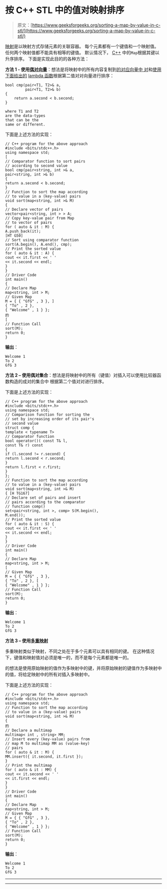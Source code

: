 # 按 C++ STL 中的值对映射排序

> 原文：[https://www.geeksforgeeks.org/sorting-a-map-by-value-in-c-stl/](https://www.geeksforgeeks.org/sorting-a-map-by-value-in-c-stl/)

[映射](https://www.geeksforgeeks.org/map-associative-containers-the-c-standard-template-library-stl/)是以映射方式存储元素的关联容器。 每个元素都有一个键值和一个映射值。 任何两个映射值都不能具有相等的键值。 默认情况下， [C++](http://www.geeksforgeeks.org/c-plus-plus/) 中的`Map`根据其键以升序排序。 下面是实现此目的的各种方法：

**方法 1 - 使用[偶对向量](http://www.geeksforgeeks.org/vector-in-cpp-stl/)**：想法是将映射中的所有内容复制到[的对应向量中 对](https://www.geeksforgeeks.org/pair-in-cpp-stl/)和[使用下面给出的](https://www.geeksforgeeks.org/sorting-vector-of-pairs-in-c-set-1-sort-by-first-and-second/) [lambda 函数](https://www.geeksforgeeks.org/lambda-expression-in-c/)根据第二值对对向量进行排序：

```
bool cmp(pair<T1, T2>& a,
         pair<T1, T2>& b)
{
    return a.second < b.second;
}

where T1 and T2
are the data-types 
that can be the 
same or different.

```

下面是上述方法的实现：

```
// C++ program for the above approach
#include <bits/stdc++.h>
using namespace std;
[
// Comparator function to sort pairs
// according to second value
bool cmp(pair<string, int >& a,
pair<string, int >& b)
{
return a.second < b.second;
}
// Function to sort the map according
// to value in a (key-value) pairs
void sort(map<string, int >& M)
{
// Declare vector of pairs
vector<pair<string, int > > A;
// Copy key-value pair from Map
// to vector of pairs
for ( auto & it : M) {
A.push_back(it);
[HT G50]
// Sort using comparator function
sort(A.begin(), A.end(), cmp);
// Print the sorted value
for ( auto & it : A) {
cout << it.first << ' '
<< it.second << endl;
}
}
// Driver Code
int main()
{
// Declare Map
map<string, int > M;
// Given Map
M = { { "GfG" , 3 }, ]
{ "To" , 2 },
{ "Welcome" , 1 } };
的
[
// Function Call
sort(M);
return 0;
}
```

**输出**：

```
Welcome 1
To 2
GfG 3

```

**方法 2 – 使用偶对集合**：想法是将映射中的所有（键值）对插入可以使用比较器函数构造的成对的集合中 根据第二个值对对进行排序。

下面是上述方法的实现：

```
// C++ program for the above approach
#include <bits/stdc++.h>
using namespace std;
// Comparison function for sorting the
// set by increasing order of its pair's
// second value
struct comp {
template < typename T>
// Comparator function
bool operator()( const T& l,
const T& r) const
{
if (l.second != r.second) {
return l.second < r.second;
}
return l.first < r.first;
}
};
// Function to sort the map according
// to value in a (key-value) pairs
void sort(map<string, int >& M)
{ [H TG167]
// Declare set of pairs and insert
// pairs according to the comparator
// function comp()
set<pair<string, int >, comp> S(M.begin(),
M.end());
// Print the sorted value
for ( auto & it : S) {
cout << it.first << ' '
<< it.second << endl;
}
}
// Driver Code
int main()
{
// Declare Map
map<string, int > M;
[
// Given Map
M = { { "GfG" , 3 },
{ "To" , 2 }, [
{ "Welcome" , 1 } };
// Function Call
sort(M);
return 0;
}
```

**输出**：

```
Welcome 1
To 2
GfG 3

```

**方法 3 – 使用[多重映射](https://www.geeksforgeeks.org/multimap-associative-containers-the-c-standard-template-library-stl/)**

多重映射类似于映射，不同之处在于多个元素可以具有相同的键。 在这种情况下，键值和映射值对必须是唯一的，而不是每个元素都是唯一的。

的想法是使用原始映射的值作为多映射中的键，并将原始映射的键值作为多映射中的值，将给定映射中的所有对插入多映射中。

下面是上述方法的实现：

```
// C++ program for the above approach
#include <bits/stdc++.h>
using namespace std;
// Function to sort the map according
// to value in a (key-value) pairs
void sort(map<string, int >& M)
{
的
// Declare a multimap
multimap< int , string> MM;
// Insert every (key-value) pairs from
// map M to multimap MM as (value-key)
// pairs
for ( auto & it : M) {
MM.insert({ it.second, it.first });
}
// Print the multimap
for ( auto & it : MM) {
cout << it.second << ' '
<< it.first << endl;
}
}
// Driver Code
int main()
{
// Declare Map
map<string, int > M;
// Given Map
M = { { "GfG" , 3 },
{ "To" , 2 },
{ "Welcome" , 1 } };
// Function Call
sort(M);
return 0;
}
```

**输出**：

```
Welcome 1
To 2
GfG 3

```



* * *

* * *




